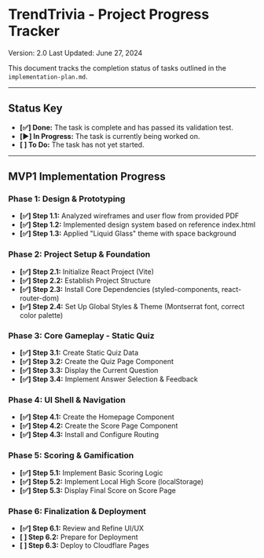 # **TrendTrivia - Project Progress Tracker**

Version: 2.0
Last Updated: June 27, 2024

This document tracks the completion status of tasks outlined in the `implementation-plan.md`.

---

## **Status Key**
*   **[✅] Done:** The task is complete and has passed its validation test.
*   **[▶️] In Progress:** The task is currently being worked on.
*   **[ ] To Do:** The task has not yet started.

---

## **MVP1 Implementation Progress**

### **Phase 1: Design & Prototyping**
*   **[✅] Step 1.1:** Analyzed wireframes and user flow from provided PDF
*   **[✅] Step 1.2:** Implemented design system based on reference index.html
*   **[✅] Step 1.3:** Applied "Liquid Glass" theme with space background

### **Phase 2: Project Setup & Foundation**
*   **[✅] Step 2.1:** Initialize React Project (Vite)
*   **[✅] Step 2.2:** Establish Project Structure
*   **[✅] Step 2.3:** Install Core Dependencies (styled-components, react-router-dom)
*   **[✅] Step 2.4:** Set Up Global Styles & Theme (Montserrat font, correct color palette)

### **Phase 3: Core Gameplay - Static Quiz**
*   **[✅] Step 3.1:** Create Static Quiz Data
*   **[✅] Step 3.2:** Create the Quiz Page Component
*   **[✅] Step 3.3:** Display the Current Question
*   **[✅] Step 3.4:** Implement Answer Selection & Feedback

### **Phase 4: UI Shell & Navigation**
*   **[✅] Step 4.1:** Create the Homepage Component
*   **[✅] Step 4.2:** Create the Score Page Component
*   **[✅] Step 4.3:** Install and Configure Routing

### **Phase 5: Scoring & Gamification**
*   **[✅] Step 5.1:** Implement Basic Scoring Logic
*   **[✅] Step 5.2:** Implement Local High Score (localStorage)
*   **[✅] Step 5.3:** Display Final Score on Score Page

### **Phase 6: Finalization & Deployment**
*   **[✅] Step 6.1:** Review and Refine UI/UX
*   **[ ] Step 6.2:** Prepare for Deployment
*   **[ ] Step 6.3:** Deploy to Cloudflare Pages 